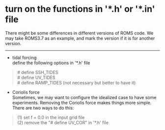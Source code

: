 # turn on the functions in '\*.h' or '*.in' file  

There might be some differences in different versions of ROMS code. We may take ROMS3.7 as an example, and mark the version if it is for another version.

----------------------------------------------

* tidal forcing  
define the following options in '*.h' file

> \# define SSH_TIDES  
> \# define UV_TIDES  
> \# define RAMP_TIDES (not necessary but better to have it)  

* Coriolis force  
Sometimes, we may want to configure the idealized case to have some experiments. Removing the Coriolis force makes things more simple.  
There are two ways to do this:  

> (1) set f = 0.0 in the input grid file  
> (2) remove the "\# define UV_COR" in '*.h' file  
